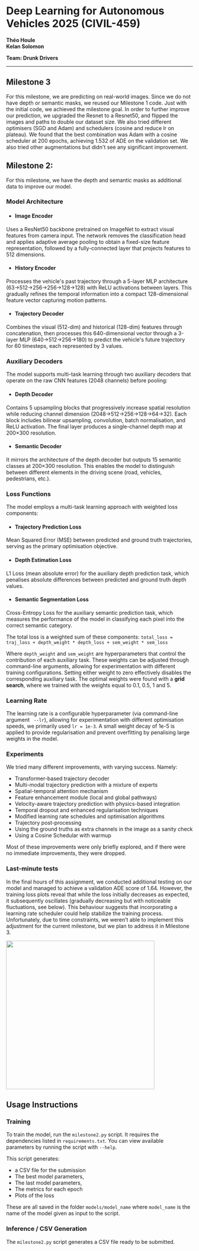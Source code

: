 # Deep Learning for Autonomous Vehicles 2025 (CIVIL-459)  
**Théo Houle**  
**Kelan Solomon**  

**Team: Drunk Drivers**

---
## Milestone 3 
For this milestone, we are predicting on real-world images. Since we do not have depth or semantic masks, we reused our Milestone 1 code. Just with the initial code, we achieved the milestone goal. In order to further improve our prediction, we upgraded the Resnet to a Resnet50, and flipped the images and paths to double our dataset size. We also tried different optimisers (SGD and Adam) and schedulers (cosine and reduce lr on plateau). We found that the best combination was Adam with a cosine scheduler at 200 epochs, achieving 1.532 of ADE on the validation set. We also tried other augmentations but didn't see any significant improvement. 

## Milestone 2: 
For this milestone, we have the depth and semantic masks as additional data to improve our model. 

### Model Architecture
- #### Image Encoder
Uses a ResNet50 backbone pretrained on ImageNet to extract visual features from camera input. The network removes the classification head and applies adaptive average pooling to obtain a fixed-size feature representation, followed by a fully-connected layer that projects features to 512 dimensions.
- #### History Encoder
Processes the vehicle's past trajectory through a 5-layer MLP architecture (63→512→256→256→128→128) with ReLU activations between layers. This gradually refines the temporal information into a compact 128-dimensional feature vector capturing motion patterns.
- #### Trajectory Decoder
Combines the visual (512-dim) and historical (128-dim) features through concatenation, then processes this 640-dimensional vector through a 3-layer MLP (640→512→256→180) to predict the vehicle's future trajectory for 60 timesteps, each represented by 3 values.

### Auxiliary Decoders
The model supports multi-task learning through two auxiliary decoders that operate on the raw CNN features (2048 channels) before pooling:

- #### Depth Decoder
Contains 5 upsampling blocks that progressively increase spatial resolution while reducing channel dimension (2048→512→256→128→64→32). Each block includes bilinear upsampling, convolution, batch normalisation, and ReLU activation. The final layer produces a single-channel depth map at 200×300 resolution.

- #### Semantic Decoder
It mirrors the architecture of the depth decoder but outputs 15 semantic classes at 200×300 resolution. This enables the model to distinguish between different elements in the driving scene (road, vehicles, pedestrians, etc.).

### Loss Functions
The model employs a multi-task learning approach with weighted loss components:

* #### Trajectory Prediction Loss
Mean Squared Error (MSE) between predicted and ground truth trajectories, serving as the primary optimisation objective.
* #### Depth Estimation Loss
L1 Loss (mean absolute error) for the auxiliary depth prediction task, which penalises absolute differences between predicted and ground truth depth values.
* #### Semantic Segmentation Loss
Cross-Entropy Loss for the auxiliary semantic prediction task, which measures the performance of the model in classifying each pixel into the correct semantic category.

The total loss is a weighted sum of these components:
```total_loss = traj_loss + depth_weight * depth_loss + sem_weight * sem_loss```

Where ```depth_weight``` and ```sem_weight``` are hyperparameters that control the contribution of each auxiliary task. These weights can be adjusted through command-line arguments, allowing for experimentation with different training configurations. Setting either weight to zero effectively disables the corresponding auxiliary task. The optimal weights were found with a **grid search**, where we trained with the weights equal to 0.1, 0.5, 1 and 5. 

### Learning Rate
The learning rate is a configurable hyperparameter (via command-line argument ``` --lr```), allowing for experimentation with different optimisation speeds, we primarily used ```lr = 1e-3```. A small weight decay of 1e-5 is applied to provide regularisation and prevent overfitting by penalising large weights in the model.

### Experiments
We tried many different improvements, with varying success. Namely:
* Transformer-based trajectory decoder
* Multi-modal trajectory prediction with a mixture of experts
* Spatial-temporal attention mechanism
* Feature enhancement module (local and global pathways)
* Velocity-aware trajectory prediction with physics-based integration
* Temporal dropout and enhanced regularisation techniques
* Modified learning rate schedules and optimisation algorithms
* Trajectory post-processing
* Using the ground truths as extra channels in the image as a sanity check
* Using a Cosine Schedular with warmup
  
Most of these improvements were only briefly explored, and if there were no immediate improvements, they were dropped.

### Last-minute tests
In the final hours of this assignment, we conducted additional testing on our model and managed to achieve a validation ADE score of 1.64. However, the training loss plots reveal that while the loss initially decreases as expected, it subsequently oscillates (gradually decreasing but with noticeable fluctuations, see below). This behaviour suggests that incorporating a learning rate scheduler could help stabilize the training process. Unfortunately, due to time constraints, we weren’t able to implement this adjustment for the current milestone, but we plan to address it in Milestone 3.


<img src="https://github.com/user-attachments/assets/9b208fa0-ae98-40fd-ac1b-46e14838f1a7" width="400"/>


## Usage Instructions

### Training

To train the model, run the `milestone2.py` script. It requires the dependencies listed in `requirements.txt`. You can view available parameters by running the script with `--help`.

This script generates:
- a CSV file for the submission
- The best model parameters,
- The last model parameters,
- The metrics for each epoch
- Plots of the loss

These are all saved in the folder `models/model_name` where `model_name` is the name of the model given as input to the script.

### Inference / CSV Generation

The `milestone2.py` script generates a CSV file ready to be submitted.

